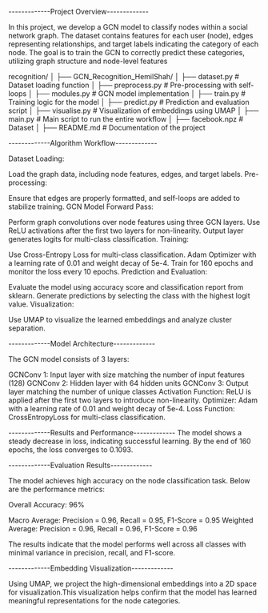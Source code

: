 -------------Project Overview-------------

In this project, we develop a GCN model to classify nodes within a social network graph. The dataset contains features for each user (node), edges representing relationships, and target labels indicating the category of each node. The goal is to train the GCN to correctly predict these categories, utilizing graph structure and node-level features

recognition/
│
├── GCN_Recognition_HemilShah/
│   ├── dataset.py           # Dataset loading function
│   ├── preprocess.py        # Pre-processing with self-loops
│   ├── modules.py           # GCN model implementation
│   ├── train.py             # Training logic for the model
│   ├── predict.py           # Prediction and evaluation script
│   ├── visualise.py         # Visualization of embeddings using UMAP
│   ├── main.py       		  # Main script to run the entire workflow
│   ├── facebook.npz         # Dataset
│   ├── README.md            # Documentation of the project

-------------Algorithm Workflow-------------

Dataset Loading:

Load the graph data, including node features, edges, and target labels.
Pre-processing:

Ensure that edges are properly formatted, and self-loops are added to stabilize training.
GCN Model Forward Pass:

Perform graph convolutions over node features using three GCN layers.
Use ReLU activations after the first two layers for non-linearity.
Output layer generates logits for multi-class classification.
Training:

Use Cross-Entropy Loss for multi-class classification.
Adam Optimizer with a learning rate of 0.01 and weight decay of 5e-4.
Train for 160 epochs and monitor the loss every 10 epochs.
Prediction and Evaluation:

Evaluate the model using accuracy score and classification report from sklearn.
Generate predictions by selecting the class with the highest logit value.
Visualization:

Use UMAP to visualize the learned embeddings and analyze cluster separation.

-------------Model Architecture-------------

The GCN model consists of 3 layers:

GCNConv 1: Input layer with size matching the number of input features (128)
GCNConv 2: Hidden layer with 64 hidden units
GCNConv 3: Output layer matching the number of unique classes
Activation Function: ReLU is applied after the first two layers to introduce non-linearity.
Optimizer: Adam with a learning rate of 0.01 and weight decay of 5e-4.
Loss Function: CrossEntropyLoss for multi-class classification.

-------------Results and Performance-------------
The model shows a steady decrease in loss, indicating successful learning. By the end of 160 epochs, the loss converges to 0.1093.


-------------Evaluation Results-------------

The model achieves high accuracy on the node classification task. Below are the performance metrics:

Overall Accuracy: 96%

Macro Average: Precision = 0.96, Recall = 0.95, F1-Score = 0.95
Weighted Average: Precision = 0.96, Recall = 0.96, F1-Score = 0.96

The results indicate that the model performs well across all classes with minimal variance in precision, recall, and F1-score.

-------------Embedding Visualization-------------

Using UMAP, we project the high-dimensional embeddings into a 2D space for visualization.This visualization helps confirm that the model has learned meaningful representations for the node categories.
